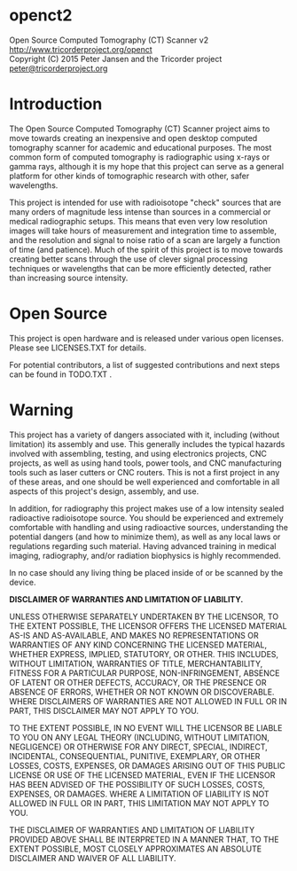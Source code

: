 openct2
======

Open Source Computed Tomography (CT) Scanner v2 <br>
http://www.tricorderproject.org/openct <br>
Copyright (C) 2015  Peter Jansen and the Tricorder project <br>
peter@tricorderproject.org <br>

# Introduction

The Open Source Computed Tomography (CT) Scanner project aims to move towards creating an inexpensive and open desktop computed tomography scanner for academic and educational purposes.  The most common form of computed tomography is radiographic using x-rays or gamma rays, although it is my hope that this project can serve as a general platform for other kinds of tomographic research with other, safer wavelengths. 

This project is intended for use with radioisotope "check" sources that are many orders of magnitude less intense than sources in a commercial or medical radiographic setups.  This means that even very low resolution images will take hours of measurement and integration time to assemble, and the resolution and signal to noise ratio of a scan are largely a function of time (and patience).  Much of the spirit of this project is to move towards creating better scans through the use of clever signal processing techniques or wavelengths that can be more efficiently detected, rather than increasing source intensity. 

# Open Source

This project is open hardware and is released under various open licenses.  Please see LICENSES.TXT for details.

For potential contributors, a list of suggested contributions and next steps can be found in TODO.TXT .

# Warning

This project has a variety of dangers associated with it, including (without limitation) its assembly and use.  This generally includes the typical hazards involved with assembling, testing, and using electronics projects, CNC projects, as well as using hand tools, power tools, and CNC manufacturing tools such as laser cutters or CNC routers.  This is not a first project in any of these areas, and one should be well experienced and comfortable in all aspects of this project's design, assembly, and use. 

In addition, for radiography this project makes use of a low intensity sealed radioactive radioisotope source.  You should be experienced and extremely comfortable with handling and using radioactive sources, understanding the potential dangers (and how to minimize them), as well as any local laws or regulations regarding such material.  Having advanced training in medical imaging, radiography, and/or radiation biophysics is highly recommended.  

In no case should any living thing be placed inside of or be scanned by the device. 

**DISCLAIMER OF WARRANTIES AND LIMITATION OF LIABILITY.**

UNLESS OTHERWISE SEPARATELY UNDERTAKEN BY THE LICENSOR, TO THE EXTENT POSSIBLE, THE LICENSOR OFFERS THE LICENSED MATERIAL AS-IS AND AS-AVAILABLE, AND MAKES NO REPRESENTATIONS OR WARRANTIES OF ANY KIND CONCERNING THE LICENSED MATERIAL, WHETHER EXPRESS, IMPLIED, STATUTORY, OR OTHER. THIS INCLUDES, WITHOUT LIMITATION, WARRANTIES OF TITLE, MERCHANTABILITY, FITNESS FOR A PARTICULAR PURPOSE, NON-INFRINGEMENT, ABSENCE OF LATENT OR OTHER DEFECTS, ACCURACY, OR THE PRESENCE OR ABSENCE OF ERRORS, WHETHER OR NOT KNOWN OR DISCOVERABLE. WHERE DISCLAIMERS OF WARRANTIES ARE NOT ALLOWED IN FULL OR IN PART, THIS DISCLAIMER MAY NOT APPLY TO YOU.

TO THE EXTENT POSSIBLE, IN NO EVENT WILL THE LICENSOR BE LIABLE TO YOU ON ANY LEGAL THEORY (INCLUDING, WITHOUT LIMITATION, NEGLIGENCE) OR OTHERWISE FOR ANY DIRECT, SPECIAL, INDIRECT, INCIDENTAL, CONSEQUENTIAL, PUNITIVE, EXEMPLARY, OR OTHER LOSSES, COSTS, EXPENSES, OR DAMAGES ARISING OUT OF THIS PUBLIC LICENSE OR USE OF THE LICENSED MATERIAL, EVEN IF THE LICENSOR HAS BEEN ADVISED OF THE POSSIBILITY OF SUCH LOSSES, COSTS, EXPENSES, OR DAMAGES. WHERE A LIMITATION OF LIABILITY IS NOT ALLOWED IN FULL OR IN PART, THIS LIMITATION MAY NOT APPLY TO YOU.

THE DISCLAIMER OF WARRANTIES AND LIMITATION OF LIABILITY PROVIDED ABOVE SHALL BE INTERPRETED IN A MANNER THAT, TO THE EXTENT POSSIBLE, MOST CLOSELY APPROXIMATES AN ABSOLUTE DISCLAIMER AND WAIVER OF ALL LIABILITY.

